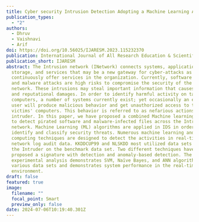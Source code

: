```yaml
---
title: Cyber security Intrusion Detection Adopting a Machine Learning Approach
publication_types:
  - "2"
authors:
  - Dhruv
  - Vaishnavi
  - Arif
doi: https://doi.org/10.56025/IJARESM.2023.115232370
publication: International Journal of All Research Education & Scientific Methods
publication_short: IJARESM
abstract: The Intrusion network (INetwork) connects systems, applications, data
  storage, and services that may be a new gateway for cyber-attacks as they
  continuously offer services in the organization. Currently, software piracy
  and malware attacks are high risks to compromise the security of the Intrusion
  network. These intrusions may steal important information that causes economic
  and reputational damages. In order to identify harmful activity on target
  computers, a number of systems currently exist; yet occasionally an external
  user will produce malicious behavior and get unauthorized access to the
  victims' computers. This behavior is referred to as nefarious actions or an
  intruder. In this paper, we have proposed a combined Machine learning approach
  to detect pirated software and malware-infected files across the Intrusion
  network. Machine Learning (ML) algorithms are applied in IDS in order to
  identify and classify security threats. Numerous machine learning and soft
  computing techniques are designed to detect the activities in real-time
  network log audit data. KKDDCUP99 and NLSKDD most utilized data sets to detect
  the Intruder on the benchmark data set. Two different techniques have been
  proposed a signature with detection and anomaly-based detection. The
  experimental analysis demonstrates SVM, Naïve Bayes, and ANN algorithms with
  various data sets and demonstrates system performance in the real-time network
  environment.
draft: false
featured: true
image:
  filename: ""
  focal_point: Smart
  preview_only: false
date: 2024-07-06T10:19:40.301Z
---
```


